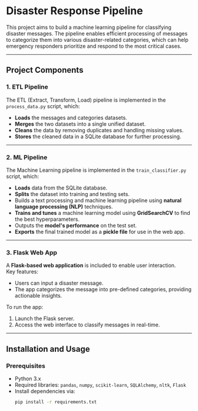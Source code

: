 # Disaster Response Pipeline

This project aims to build a machine learning pipeline for classifying disaster messages. The pipeline enables efficient processing of messages to categorize them into various disaster-related categories, which can help emergency responders prioritize and respond to the most critical cases.

---

## Project Components

### 1. **ETL Pipeline**
The ETL (Extract, Transform, Load) pipeline is implemented in the `process_data.py` script, which:
- **Loads** the messages and categories datasets.
- **Merges** the two datasets into a single unified dataset.
- **Cleans** the data by removing duplicates and handling missing values.
- **Stores** the cleaned data in a SQLite database for further processing.

---

### 2. **ML Pipeline**
The Machine Learning pipeline is implemented in the `train_classifier.py` script, which:
- **Loads** data from the SQLite database.
- **Splits** the dataset into training and testing sets.
- Builds a text processing and machine learning pipeline using **natural language processing (NLP)** techniques.
- **Trains and tunes** a machine learning model using **GridSearchCV** to find the best hyperparameters.
- Outputs the **model's performance** on the test set.
- **Exports** the final trained model as a **pickle file** for use in the web app.

---

### 3. **Flask Web App**
A **Flask-based web application** is included to enable user interaction.  
Key features:
- Users can input a disaster message.
- The app categorizes the message into pre-defined categories, providing actionable insights.

To run the app:
1. Launch the Flask server.
2. Access the web interface to classify messages in real-time.

---

## Installation and Usage

### Prerequisites
- Python 3.x
- Required libraries: `pandas`, `numpy`, `scikit-learn`, `SQLAlchemy`, `nltk`, `Flask`
- Install dependencies via:
  ```bash
  pip install -r requirements.txt
